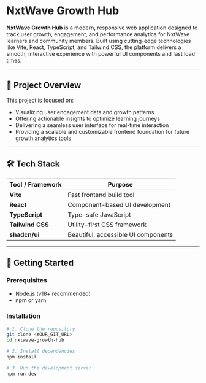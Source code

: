 # NxtWave Growth Hub

**NxtWave Growth Hub** is a modern, responsive web application designed to track user growth, engagement, and performance analytics for NxtWave learners and community members. Built using cutting-edge technologies like Vite, React, TypeScript, and Tailwind CSS, the platform delivers a smooth, interactive experience with powerful UI components and fast load times.

---

## 🚀 Project Overview

This project is focused on:
- Visualizing user engagement data and growth patterns
- Offering actionable insights to optimize learning journeys
- Delivering a seamless user interface for real-time interaction
- Providing a scalable and customizable frontend foundation for future growth analytics tools

---

## 🛠️ Tech Stack

| Tool / Framework   | Purpose                            |
|--------------------|-------------------------------------|
| **Vite**           | Fast frontend build tool            |
| **React**          | Component-based UI development      |
| **TypeScript**     | Type-safe JavaScript                |
| **Tailwind CSS**   | Utility-first CSS framework         |
| **shadcn/ui**      | Beautiful, accessible UI components |

---

## 📂 Getting Started

### Prerequisites
- Node.js (v18+ recommended)
- npm or yarn

### Installation

```bash
# 1. Clone the repository
git clone <YOUR_GIT_URL>
cd nxtwave-growth-hub

# 2. Install dependencies
npm install

# 3. Run the development server
npm run dev
